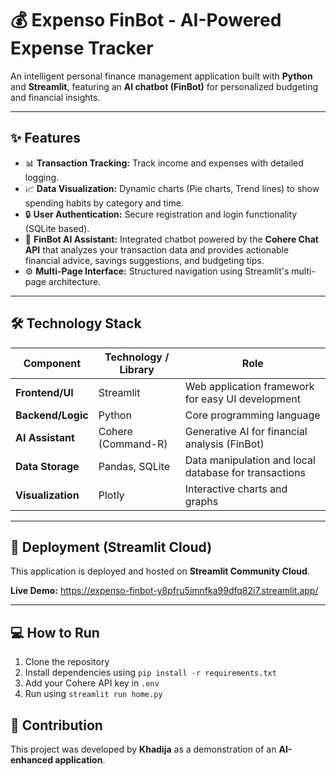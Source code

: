 # 💰 Expenso FinBot - AI-Powered Expense Tracker

An intelligent personal finance management application built with **Python** and **Streamlit**, featuring an **AI chatbot (FinBot)** for personalized budgeting and financial insights.


---

## ✨ Features

- 📊 **Transaction Tracking:** Track income and expenses with detailed logging.  
- 📈 **Data Visualization:** Dynamic charts (Pie charts, Trend lines) to show spending habits by category and time.  
- 🔒 **User Authentication:** Secure registration and login functionality (SQLite based).  
- 🤖 **FinBot AI Assistant:** Integrated chatbot powered by the **Cohere Chat API** that analyzes your transaction data and provides actionable financial advice, savings suggestions, and budgeting tips.  
- ⚙️ **Multi-Page Interface:** Structured navigation using Streamlit's multi-page architecture.  

---

## 🛠️ Technology Stack

| Component | Technology / Library | Role |
|------------|----------------------|------|
| **Frontend/UI** | Streamlit | Web application framework for easy UI development |
| **Backend/Logic** | Python | Core programming language |
| **AI Assistant** | Cohere (Command-R) | Generative AI for financial analysis (FinBot) |
| **Data Storage** | Pandas, SQLite | Data manipulation and local database for transactions |
| **Visualization** | Plotly | Interactive charts and graphs |

---

## 🚀 Deployment (Streamlit Cloud)

This application is deployed and hosted on **Streamlit Community Cloud**.

**Live Demo:** https://expenso-finbot-y8pfru5imnfka99dfq82i7.streamlit.app/

---


## 💻 How to Run
1. Clone the repository  
2. Install dependencies using `pip install -r requirements.txt`  
3. Add your Cohere API key in `.env`  
4. Run using `streamlit run home.py`


## 🤝 Contribution  

This project was developed by **Khadija** as a demonstration of an **AI-enhanced application**.  




